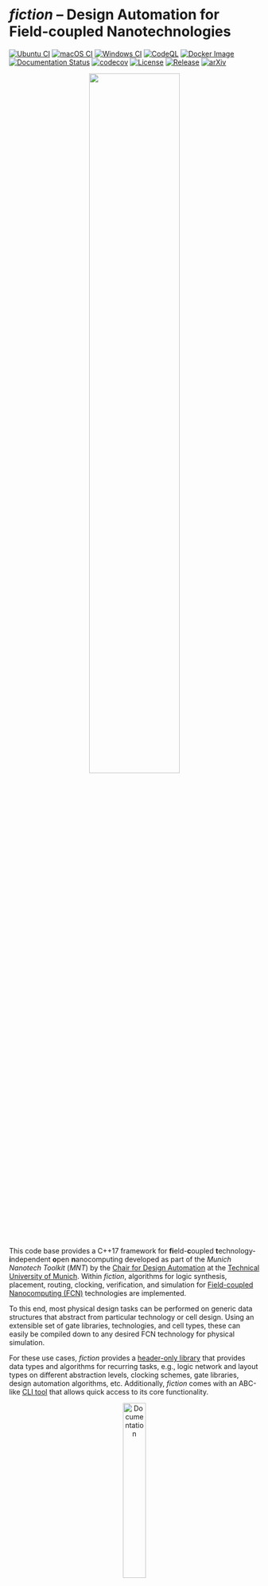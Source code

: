 # *fiction* &ndash; Design Automation for Field-coupled Nanotechnologies

[![Ubuntu CI](https://img.shields.io/github/actions/workflow/status/cda-tum/fiction/ubuntu.yml?label=Ubuntu&logo=ubuntu&style=flat-square)](https://github.com/cda-tum/fiction/actions/workflows/ubuntu.yml)
[![macOS CI](https://img.shields.io/github/actions/workflow/status/cda-tum/fiction/macos.yml?label=macOS&logo=apple&style=flat-square)](https://github.com/cda-tum/fiction/actions/workflows/macos.yml)
[![Windows CI](https://img.shields.io/github/actions/workflow/status/cda-tum/fiction/windows.yml?label=Windows&logo=windows&style=flat-square)](https://github.com/cda-tum/fiction/actions/workflows/windows.yml)
[![CodeQL](https://img.shields.io/github/actions/workflow/status/cda-tum/fiction/codeql-analysis.yml?label=CodeQL&logo=github&style=flat-square)](https://github.com/cda-tum/fiction/actions/workflows/codeql-analysis.yml)
[![Docker Image](https://img.shields.io/github/actions/workflow/status/cda-tum/fiction/docker-image.yml?label=Docker&logo=docker&style=flat-square)](https://github.com/cda-tum/fiction/actions/workflows/docker-image.yml)
[![Documentation Status](https://img.shields.io/readthedocs/fiction?label=Docs&logo=readthedocs&style=flat-square)](https://fiction.readthedocs.io/)
[![codecov](https://img.shields.io/codecov/c/github/cda-tum/fiction?label=Coverage&logo=codecov&style=flat-square)](https://codecov.io/gh/cda-tum/fiction)
[![License](https://img.shields.io/github/license/cda-tum/fiction?label=License&style=flat-square)](https://github.com/cda-tum/fiction/blob/main/LICENSE.txt)
[![Release](https://img.shields.io/github/v/release/cda-tum/fiction?label=fiction&style=flat-square)](https://github.com/cda-tum/fiction/releases)
[![arXiv](https://img.shields.io/static/v1?label=arXiv&message=1905.02477&color=informational&style=flat-square)](https://arxiv.org/abs/1905.02477)

<p align="center">
  <picture>
    <source media="(prefers-color-scheme: dark)" srcset="docs/_static/mnt_light.svg" width="60%">
    <img src="docs/_static/mnt_dark.svg" width="60%">
  </picture>
</p>

This code base provides a C++17 framework for **fi**eld-**c**oupled **t**echnology-**i**ndependent **o**pen
**n**anocomputing developed as part of the _Munich Nanotech Toolkit_ (_MNT_) by the
[Chair for Design Automation](https://www.cda.cit.tum.de/) at the [Technical University of Munich](https://www.tum.de/).
Within *fiction*, algorithms for logic synthesis, placement, routing, clocking, verification, and simulation for
[Field-coupled Nanocomputing (FCN)](https://www.springer.com/de/book/9783662437216) technologies are implemented.

To this end, most physical design tasks can be performed on generic data structures that abstract from particular
technology or cell design. Using an extensible set of gate libraries, technologies, and cell types, these can easily
be compiled down to any desired FCN technology for physical simulation.

For these use cases, *fiction* provides
a [header-only library](https://fiction.readthedocs.io/en/latest/getting_started.html#using-fiction-as-a-header-only-library)
that provides data types and algorithms for recurring tasks, e.g., logic network and layout types on different
abstraction levels, clocking schemes, gate libraries, design automation algorithms, etc. Additionally, *fiction* comes
with an ABC-like
[CLI tool](https://fiction.readthedocs.io/en/latest/getting_started.html#using-fiction-as-a-stand-alone-cli-tool)
that allows quick access to its core functionality.


<p align="center">
  <a href="https://fiction.readthedocs.io/en/latest/">
  <img width=30% src="https://img.shields.io/badge/documentation-blue?style=for-the-badge&logo=read%20the%20docs" alt="Documentation" />
  </a>
</p>

If you have any questions, feel free to contact us via [nanotech.cda@xcit.tum.de](mailto:nanotech.cda@xcit.tum.de) or by
creating an [issue on GitHub](https://github.com/cda-tum/fiction/issues).

## Quick Start

> Clone the repository and its submodules:

```bash
git clone --recursive https://github.com/cda-tum/fiction.git
```

### The CLI

> Inside the newly cloned `fiction` folder, trigger the build process:

```bash
cmake . -B build
cd build
cmake --build . -j4
```

> Run the CLI tool:

```bash
cli/fiction
```

> Here is an example of running *fiction* to perform a full physical design flow on a QCA circuit layout that can
> afterward be simulated in QCADesigner:

![CLI example](docs/_static/fiction_cli_example.gif)

### The Header-only Library

> Add `fiction` as a sub-directory to your CMake project and link against `libfiction` (assuming your project is
> called `fanfiction`):

```CMake
add_subdirectory(fiction/)
target_link_libraries(fanfiction libfiction)
```

> Include the headers you need:

```C++
#include <fiction/layouts/cell_level_layout.hpp>
#include <fiction/layouts/clocking_scheme.hpp>
#include <fiction/technology/qca_one_library.hpp>
#include <fiction/io/write_qca_layout.hpp>
#include <fiction/...>
```

For a full getting started guide, please refer to
the [documentation](https://fiction.readthedocs.io/en/latest/getting_started.html).

## Supported Technologies

Physical design in *fiction* can be performed technology-independent. Only if resulted layouts are to be physically,
simulated, a specific technology implementation is required. To this end, *fiction* supports various potential FCN
implementations together with gate libraries to compile gate-level layout abstractions down to the cell level.
Additionally, output formats for external physical simulator engines are also supported.

### Quantum-dot Cellular Automata (QCA)

<img src="docs/_static/qca_cells.png" alt="QCA cells" align="right" height="70"/>

Gate libraries:

- [QCA ONE](https://ieeexplore.ieee.org/document/7538997/)

File formats:

- `*.qca` for [QCADesigner](https://waluslab.ece.ubc.ca/qcadesigner/)
- `*.qll` for [MagCAD](https://topolinano.polito.it/) and [SCERPA](https://ieeexplore.ieee.org/document/8935211)
- `*.fqca` for [QCA-STACK](https://github.com/wlambooy/QCA-STACK)
- `*.svg` for visual representation

Many thanks to Frank Sill Torres for his support with the QCADesigner format, to Willem Lambooy for his support with the
QCA-STACK format, and to Sophia Kuhn for implementing the SVG writer!

### in-plane Nanomagnet Logic (iNML)

<img src="docs/_static/nml_cells.png" alt="iNML cells" align="right" height="70"/>

Gate libraries:

- [ToPoliNano](https://topolinano.polito.it/supported-technologies/)

File formats:

- `*.qcc` for [ToPoliNano](https://topolinano.polito.it/)
- `*.qll` for [ToPoliNano & MagCAD](https://topolinano.polito.it/)

Many thanks to Umberto Garlando, Fabrizio Riente, and Giuliana Beretta for their support!

### Silicon Dangling Bonds (SiDBs)

<img src="docs/_static/sidb_cells.png" alt="SiDB cells" align="right" height="70"/>

Gate libraries:

- [Bestagon](https://dl.acm.org/doi/10.1145/3489517.3530525)

File formats:

- `*.sqd` for [SiQAD](https://github.com/siqad/siqad)

Many thanks to Samuel Sze Hang Ng for his support!

## Implemented Design Automation Algorithms

The *fiction* framework provides implementations of state-of-the-art design automation algorithms for FCN technologies.
These algorithms can be used in evaluation scripts to perform logic synthesis, physical design, layout verification, and
physical simulation.

### Logic Synthesis

For logic synthesis, *fiction* relies on the [mockturtle library](https://github.com/lsils/mockturtle) that offers a
multitude of logic network types and optimization algorithms. Logic synthesis can be performed in external tools and
resulting Verilog/AIGER/BLIF/... files can be parsed by *fiction*. Alternatively, since *mockturtle* is included in
*fiction*, synthesis can be applied in the same evaluation script.

### Physical Design

For automatic FCN layout obtainment, *fiction* provides algorithms that
receive [mockturtle logic networks](https://mockturtle.readthedocs.io/en/latest/implementations.html) as input
specification and output placed, routed, and clocked generic FCN circuits.

<img src="docs/_static/compare1.png" alt="QCA Layout" align="right" width="280"/>

Among these algorithms are

- SMT-based [exact placement and routing](https://ieeexplore.ieee.org/document/8342060)
- OGD-based [scalable placement and routing](https://dl.acm.org/citation.cfm?id=3287705)
- SAT-based [one-pass synthesis](https://ieeexplore.ieee.org/document/9371573)
- SAT-based [multi-path routing](https://dl.acm.org/doi/10.1145/3565478.3572539)

plus several path-finding algorithms that work on generic layouts:

- shortest path via the [A* algorithm](https://ieeexplore.ieee.org/document/4082128)
- *k* shortest paths via [Yen's algorithm](https://www.ams.org/journals/qam/1970-27-04/S0033-569X-1970-0253822-7/)

### Verification

Layout correctness can be [validated](https://fiction.readthedocs.io/en/latest/algorithms/algorithms.html#verification)
using

- [Design Rule Violation (DRV)](https://fiction.readthedocs.io/en/latest/algorithms/verification.html#design-rule-violations-drvs)
  checking
- SAT-based [formal verification](https://ieeexplore.ieee.org/document/9218641) (equivalence checking)

### Physical Simulation

When a layout is compiled to the cell level via the application of a technology-dependent gate library, it can be
simulated using a physical model. Currently, the following simulation algorithms are implemented in *fiction*:

- Silicon Dangling Bonds (SiDBs)
  - Electrostatic Ground State Simulation
      - [*QuickExact*](https://arxiv.org/abs/2308.04487)
      - [*QuickSim*](https://ieeexplore.ieee.org/document/10231266)
      - [Exhaustive *(ExGS)*](https://open.library.ubc.ca/soa/cIRcle/collections/ubctheses/24/items/1.0392909)
  - [Critical Temperature Simulation](https://ieeexplore.ieee.org/document/10231259)
  - [Operational Domain Computation](https://www.cda.cit.tum.de/files/eda/2023_nanoarch_reducing_the_complexity_of_operational_domain_computation_in_silicon_dangling_bond_logic.pdf)


## Clocking Schemes

Regular clocking schemes have been proposed in the FCN literature, which can be used as a floor plans for physical
design. However, sometimes it can make sense to have more freedom and assign clock numbers on the fly. That is
why *fiction* supports both
[regular and irregular clocking schemes](https://fiction.readthedocs.io/en/latest/layouts/clocking_scheme.html)
with variable amounts of clock numbers as QCA for instance uses four clock phases but iNML needs only three.

Built-in schemes are

|      [Columnar](https://ieeexplore.ieee.org/document/573740)       |    [Row](https://ieeexplore.ieee.org/document/573740)    |     [2DDWave](https://ieeexplore.ieee.org/document/1717097)      |
|:------------------------------------------------------------------:|:--------------------------------------------------------:|:----------------------------------------------------------------:|
| <img src="docs/_static/columnar.png" alt="Columnar" height="200"/> | <img src="docs/_static/row.png" alt="Row" height="200"/> | <img src="docs/_static/2ddwave.png" alt="2DDWave" height="200"/> |

|   [USE](https://ieeexplore.ieee.org/document/7219390)    | [RES](https://www.tandfonline.com/doi/abs/10.1080/21681724.2019.1570551) | [ESR](https://link.springer.com/content/pdf/10.1007/s10470-020-01760-4.pdf) |
|:--------------------------------------------------------:|:------------------------------------------------------------------------:|:---------------------------------------------------------------------------:|
| <img src="docs/_static/use.png" alt="USE" height="200"/> |         <img src="docs/_static/res.png" alt="RES" height="200"/>         |          <img src="docs/_static/esr.png" alt="ESR" height="200"/>           |

| [CFE](https://ietresearch.onlinelibrary.wiley.com/doi/10.1049/iet-cds.2019.0096) |    [BANCS](https://ieeexplore.ieee.org/document/8533251)     |
|:--------------------------------------------------------------------------------:|:------------------------------------------------------------:|
|             <img src="docs/_static/cfe.png" alt="CFE" height="200"/>             | <img src="docs/_static/bancs.png" alt="BANCS" height="300"/> |

plus the mentioned irregular open clocking that works via a clock map instead of a regular extrapolated cutout.

## Wire Crossings

<img src="docs/_static/cross.png" alt="Second layer crossing" align="left" width="200"/>

With many FCN technologies considered planar, wire crossings should be minimized if possible. However, there are some
options in QCA where, using a second layer, crossings over short distances and co-planar rotated cells become possible.
As both are just technical implementations of the same concept, *fiction* supports crossings as wires in a second grid
layer in its data structures for all FCN technologies. They will also be represented as such in corresponding SVG and
QCADesigner output. However, note that it is to be interpreted as the concept of crossings and could also be realized
co-planar.

Wires are only allowed to cross other wires! Wires crossing gates is considered to lead to unstable signals.

## Gate Pins vs. Designated I/Os

<img src="docs/_static/io.png" alt="Input pin and cell output" align="right" width="200"/>

In the literature, both are seen: having input cells (pins) directly located in the gate structure or using designated
I/O elements that are located outside of gates. This distinction only makes sense on the gate level and *fiction*
supports both approaches and offers usage in the implemented physical design algorithms.

## Multi Wires

<img src="docs/_static/multi.png" alt="Multi wires" align="left" width="200"/>

Gate-level abstraction has its limits. Often, chip area is wasted when only using a single wire per tile. In *fiction*,
cell-level layouts allow for precise control over cell placement and can, thus, also create multiple wire segments per
clock zone. Physical simulation can give an indication of whether the built structures are implementing the intended
functionality.

## Synchronization Elements

<img src="docs/_static/se.png" alt="Synchronization element" align="right" width="150"/>

A technology extension proposes to utilize the external clock signal generator in an unconventional way: by creating
further asymmetric clock signals with extended *Hold* phases that are assigned to specific wire
tiles, [synchronization elements](https://ieeexplore.ieee.org/document/8626294) can be created that stall signals over
multiple clock cycles. These artificial latches are able to feed information to any other clock number, but their usage
reduces the overall throughput of the layout. In return, long wire detours for signal synchronization can be prevented.

## Cost Metrics

Designed layouts can be evaluated with regard to several cost functions. The following metrics are currently
implemented:

Gate-level layouts:

- Circuit dimension in tiles
- Number of gate tiles
- Number of wire tiles
- Number of wire crossings
- Number of [synchronization elements](#synchronization-elements)
- Critical path
- Throughput
- Bounding box
- Energy dissipation based on a [physical model](https://ieeexplore.ieee.org/document/8246526) (QCA only)

Cell-level layouts:

- Circuit dimension in cells
- Number of cells
- Bounding box
- Area usage in nm²

## Benchmark Library

To objectively evaluate and compare software and design automation tools, [MNT Bench](https://www.cda.cit.tum.de/mntbench/) provides gate-level
layouts for various gate libraries and clocking schemes, generated using the latest physical design and
optimization algorithms, with *fiction* offering the corresponding read and write utilities to generate gate-level layouts from gate-level layout files (``.fgl``) and vice versa.

Additionally, the [benchmarks](https://github.com/cda-tum/fiction/tree/main/benchmarks) folder contains the function descriptions of frequently used benchmark sets in verilog format (``.v``) provided by [MNT Bench](https://www.cda.cit.tum.de/mntbench/).

# Reference

Since *fiction* is academic software, we would be thankful if you referred to it by citing the following publication:

```bibtex
@misc{fiction,
      author = {Walter, Marcel and Wille, Robert and Sill Torres, Frank and Gro{\ss}e, Daniel and Drechsler, Rolf},
      title = {{fiction: An Open Source Framework for the Design of Field-coupled Nanocomputing Circuits}},
      archivePrefix = {arXiv},
      eprint = {1905.02477},
      note = {arXiv:1905.02477},
      year = {2019},
      month = {May}
}
```

Additionally, many algorithms implemented in *fiction* have been published individually. For a full list of
publications, please refer to the [documentation](https://fiction.readthedocs.io/en/latest/publications.html).
